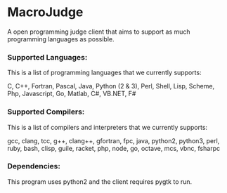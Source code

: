 # MacroJudge
A open programming judge client that aims to support as much programming languages as possible.

### Supported Languages:
This is a list of programming languages that we currently supports:

  C, C++, Fortran, Pascal, Java, Python (2 & 3), Perl, Shell, Lisp, Scheme, Php, Javascript, Go, Matlab, C#, VB.NET, F#

### Supported Compilers:
This is a list of compilers and interpreters that we currently supports:

  gcc, clang, tcc, g++, clang++, gfortran, fpc, java, python2, python3, perl, ruby, bash, clisp, guile, racket, php, node, go, octave, mcs, vbnc, fsharpc
  
### Dependencies:
This program uses python2 and the client requires pygtk to run.  
